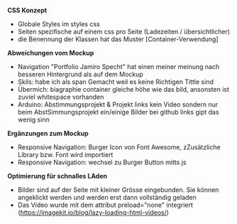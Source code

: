 **CSS Konzept**
- Globale Styles im styles css
- Seiten spezifische auf einem css pro Seite (Ladezeiten / übersichtlicher)
- die Benennung der Klassen hat das Muster [Container-Verwendung]

**Abweichungen vom Mockup**
- Navigation "Portfolio Jamiro Specht" hat einen meiner meinung nach besseren Hintergrund als auf dem Mockup
- Skils: habe ich als span Gemacht weil es keine Richtigen Tittle sind
- Übermich: biagraphie container gleiche höhe wie das bild, ansonsten ist zuviel whitespace vorhanden
- Arduino: Abstimmungsprojekt & Projekt links kein Video sondern nur beim AbstSimmungsprojekt ein/einige Bilder bei github links gipt das wenig sinn

**Ergänzungen zum Mockup**
- Responsive Navigation: Burger Icon von Font Awesome, zZusätzliche Library bzw. Font wird importiert
- Responsive Navigation: wechsel zu Burger Button mitts js

**Optimierung für schnalles LAden**
- Bilder sind auf der Seite mit kleiner Grösse eingebunden. Sie können angeklickt werden und werden erst dann vollständig geladen
- Das Video wurde mit  dem attribut preload="none" integriert (https://imagekit.io/blog/lazy-loading-html-videos/)
